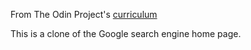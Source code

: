 From The Odin Project's [curriculum](http://www.theodinproject.com/courses/web-development-101/lessons/html-css)

This is a clone of the Google search engine home page.